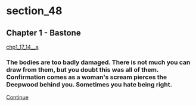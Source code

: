 
# section_48

## Chapter 1 - Bastone

[chp1_17_14__a](../../decomp/app/src/main/res/raw/chp1_17_14__a.mp3 ':include :type=audio')

### The bodies are too badly damaged. There is not much you can draw from them, but you doubt this was all of them. Confirmation comes as a woman's scream pierces the Deepwood behind you. Sometimes you hate being right.

[Continue](output/chapter1/section_50.md)


